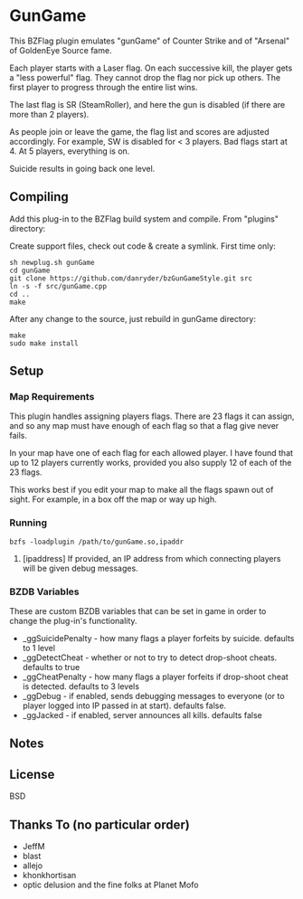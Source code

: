 # GunGame

This BZFlag plugin emulates "gunGame" of Counter Strike and of "Arsenal" of GoldenEye Source fame.

Each player starts with a Laser flag.  On each successive kill, the player gets a "less powerful" flag.  They cannot drop the flag nor pick up others.
The first player to progress through the entire list wins.

The last flag is SR (SteamRoller), and here the gun is disabled (if there are more than 2 players).

As people join or leave the game, the flag list and scores are adjusted accordingly.  For example, SW is disabled for < 3 players.  Bad flags start at 4. At 5
players, everything is on.

Suicide results in going back one level.

## Compiling
Add this plug-in to the BZFlag build system and compile.  From "plugins" directory:

Create support files, check out code & create a symlink.  First time only:

    sh newplug.sh gunGame
    cd gunGame
    git clone https://github.com/danryder/bzGunGameStyle.git src
    ln -s -f src/gunGame.cpp
    cd ..
    make
    
After any change to the source, just rebuild in gunGame directory:

    make
    sudo make install
    
## Setup

### Map Requirements
This plugin handles assigning players flags.  There are 23 flags it can assign, and so any map must have enough of each flag so that a flag give never fails.

In your map have one of each flag for each allowed player.  I have found that up to 12 players currently works, provided you also supply 12 of each of the 23 flags.

This works best if you edit your map to make all the flags spawn out of sight.  For example, in a box off the map or way up high.

### Running
    bzfs -loadplugin /path/to/gunGame.so,ipaddr

 1. [ipaddress] If provided, an IP address from which connecting players will be given debug messages.

### BZDB Variables
These are custom BZDB variables that can be set in game in order to change the plug-in's functionality.

 * _ggSuicidePenalty - how many flags a player forfeits by suicide. defaults to 1 level
 * _ggDetectCheat - whether or not to try to detect drop-shoot cheats. defaults to true
 * _ggCheatPenalty - how many flags a player forfeits if drop-shoot cheat is detected. defaults to 3 levels
 * _ggDebug - if enabled, sends debugging messages to everyone (or to player logged into IP passed in at start). defaults false.
 * _ggJacked  - if enabled, server announces all kills.  defaults false

## Notes

## License

BSD

## Thanks To (no particular order)
 * JeffM
 * blast
 * allejo
 * khonkhortisan
 * optic delusion and the fine folks at Planet Mofo
